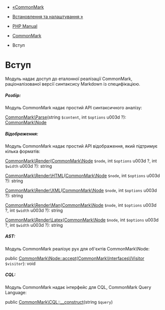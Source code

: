- [«CommonMark](book.cmark.md)
- [Встановлення та налаштування »](cmark.setup.md)

- [PHP Manual](index.md)
- [CommonMark](book.cmark.md)
-   Вступ

# Вступ

Модуль надає доступ до еталонної реалізації CommonMark,
раціоналізованої версії синтаксису Markdown із специфікацією.

##### Розбір:

Модуль CommonMark надає простий API синтаксичного аналізу:

[CommonMark\Parse](function.commonmark-parse.md)(string `$content`,
int `$options` u003d ?): [CommonMark\Node](class.commonmark-node.md)

##### Відображення:

Модуль CommonMark надає простий API відображення, який
підтримує кілька форматів:

[CommonMark\Render](function.commonmark-render.md)([CommonMark\Node](class.commonmark-node.md)
`$node`, int `$options` u003d ?, int `$width` u003d ?): string

[CommonMark\Render\HTML](function.commonmark-render-html.md)([CommonMark\Node](class.commonmark-node.md)
`$node`, int `$options` u003d ?): string

[CommonMark\Render\XML](function.commonmark-render-xml.md)([CommonMark\Node](class.commonmark-node.md)
`$node`, int `$options` u003d ?): string

[CommonMark\Render\Man](function.commonmark-render-man.md)([CommonMark\Node](class.commonmark-node.md)
`$node`, int `$options` u003d ?, int `$width` u003d ?): string

[CommonMark\Render\Latex](function.commonmark-render-latex.md)([CommonMark\Node](class.commonmark-node.md)
`$node`, int `$options` u003d ?, int `$width` u003d ?): string

##### AST:

Модуль CommonMark реалізує рух для об'єктів CommonMark\Node:

public
[CommonMark\Node::accept](commonmark-node.accept.md)([CommonMark\Interfaces\IVisitor](class.commonmark-interfaces-ivisitor.md)
`$visitor`): void

##### CQL:

Модуль CommonMark надає інтерфейс для CQL, CommonMark Query
Language:

public
[CommonMark\CQL::\_\_construct](commonmark-cql.construct.md)(string
`$query`)
